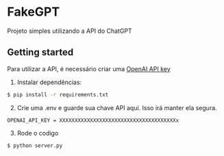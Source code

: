 # FakeGPT

Projeto simples utilizando a API do ChatGPT

## Getting started

Para utilizar a API, é necessário criar uma [OpenAI API key](https://platform.openai.com/account/api-keys)

1. Instalar dependências:
```bash
$ pip install -r requirements.txt
```
2. Crie uma .env e guarde sua chave API aqui. Isso irá manter ela segura.
```.env
OPENAI_API_KEY = XXXXXXXXXXXXXXXXXXXXXXXXXXXXXXXXXXXXXXx
```
3. Rode o codigo
```bash
$ python server.py
```

